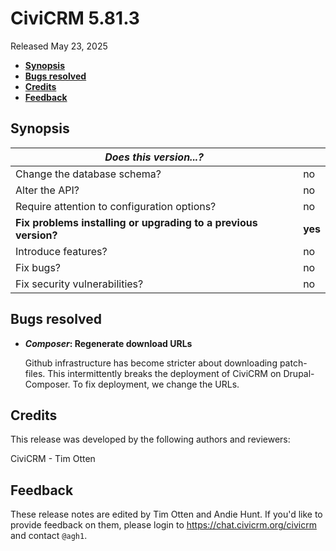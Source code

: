 # CiviCRM 5.81.3

Released May 23, 2025

- **[Synopsis](#synopsis)**
- **[Bugs resolved](#bugs)**
- **[Credits](#credits)**
- **[Feedback](#feedback)**

## <a name="synopsis"></a>Synopsis

| *Does this version...?*                                         |          |
| --------------------------------------------------------------- | -------- |
| Change the database schema?                                     | no       |
| Alter the API?                                                  | no       |
| Require attention to configuration options?                     | no       |
| **Fix problems installing or upgrading to a previous version?** | **yes**  |
| Introduce features?                                             | no       |
| Fix bugs?                                                       | no       |
| Fix security vulnerabilities?                                   | no       |

## <a name="bugs"></a>Bugs resolved

* **_Composer_: Regenerate download URLs**

  Github infrastructure has become stricter about downloading patch-files. This intermittently breaks the deployment of CiviCRM on Drupal-Composer. To fix deployment, we change the URLs.

## <a name="credits"></a>Credits

This release was developed by the following authors and reviewers:

CiviCRM - Tim Otten

## <a name="feedback"></a>Feedback

These release notes are edited by Tim Otten and Andie Hunt.  If you'd like to
provide feedback on them, please login to https://chat.civicrm.org/civicrm and
contact `@agh1`.
